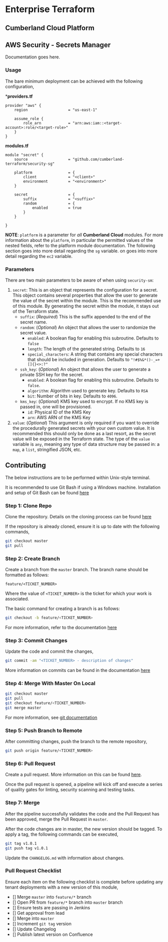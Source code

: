 # Enterprise Terraform 
## Cumberland Cloud Platform
## AWS Security - Secrets Manager

Documentation goes here.

### Usage

The bare minimum deployment can be achieved with the following configuration,

***providers.tf**

```hcl
provider "aws" {
    region                  = "us-east-1"

    assume_role {
        role_arn            = "arn:aws:iam::<target-account>:role/<target-role>"
    }
}
```
**modules.tf**

```
module "secret" {
	source 					= "github.com/cumberland-terraform/security-sg"
	
	platform				= {
		client          	= "<client>"
    	environment         = "<environment>"
	}

	secret 					= {
		suffix 				= "<suffix>"
		random 				= {
			enabled 		= true
		}
	}

}
```
**NOTE**: `platform` is a parameter for *all* **Cumberland Cloud** modules. For more information about the `platform`, in particular the permitted values of the nested fields, refer to the platform module documentation. The following section goes into more detail regarding the `sg` variable.
on goes into more detail regarding the `ec2` variable.

### Parameters

There are two main parameters to be aware of when using `security-sm`:

1. `secret`: This is an object that represents the configuration for a secret. This object contains several properties that allow the user to generate the value of the secret within the module. This is the recommended use of this module. By generating the secret within the module, it stays out of the Terraform state.
	- `suffix`: (*Required*) This is the suffix appended to the end of the secret name.
	- `random`: (*Optional*) An object that allows the user to randomize the secret value.
		- `enabled`: A boolean flag for enabling this subroutine. Defaults to `false`
		- `length`: The length of the generated string. Defaults to `16`
		- `special_characters`: A string that contains any special characters that should be included in generation. Defaults to `"!#$%&*()-_=+[]{}<>:?"`
	- `ssh_key`: (*Optional*) An object that allows the user to generate a private SSH key for the secret. 
		- `enabled`: A boolean flag for enabling this subroutine. Defaults to `false`.
		- `algorithm`: Algorithm used to generate key. Defaults to `RSA`
		- `bit`: Number of bits in key. Defaults to `4096`.
	- `kms_key`: (*Optional*) KMS key used to encrypt. If no KMS key is passed in, one will be provisioned. 
		- `id`:  Physical ID of the KMS Key
		- `arn`: AWS ARN of the KMS Key
2. `value`: (*Optional*) This argument is only required if you want to override the procedurally generated secrets with your own custom value. It is recommended this should only be done as a last resort, as the secret value will be exposed in the Terraform state. The type of the `value` variable is `any`, meaning any type of data structure may be passed in: a `map`, a `list`, stringified JSON, etc.

## Contributing

The below instructions are to be performed within Unix-style terminal. 

It is recommended to use Git Bash if using a Windows machine. Installation and setup of Git Bash can be found [here](https://git-scm.com/downloads/win)

### Step 1: Clone Repo

Clone the repository. Details on the cloning process can be found [here](https://support.atlassian.com/bitbucket-cloud/docs/clone-a-git-repository/)

If the repository is already cloned, ensure it is up to date with the following commands,

```bash
git checkout master
git pull
```

### Step 2: Create Branch

Create a branch from the `master` branch. The branch name should be formatted as follows:

	feature/<TICKET_NUMBER>

Where the value of `<TICKET_NUMBER>` is the ticket for which your work is associated. 

The basic command for creating a branch is as follows:

```bash
git checkout -b feature/<TICKET_NUMBER>
```

For more information, refer to the documentation [here](https://docs.gitlab.com/ee/tutorials/make_first_git_commit/#create-a-branch-and-make-changes)

### Step 3: Commit Changes

Update the code and commit the changes,

```bash
git commit -am "<TICKET_NUMBER> - description of changes"
```

More information on commits can be found in the documentation [here](https://docs.gitlab.com/ee/tutorials/make_first_git_commit/#commit-and-push-your-changes)

### Step 4: Merge With Master On Local


```bash
git checkout master
git pull
git checkout feature/<TICKET_NUMBER>
git merge master
```

For more information, see [git documentation](https://git-scm.com/book/en/v2/Git-Branching-Basic-Branching-and-Merging)


### Step 5: Push Branch to Remote

After committing changes, push the branch to the remote repository,

```bash
git push origin feature/<TICKET_NUMBER>
```

### Step 6: Pull Request

Create a pull request. More information on this can be found [here](https://www.atlassian.com/git/tutorials/making-a-pull-request).

Once the pull request is opened, a pipeline will kick off and execute a series of quality gates for linting, security scanning and testing tasks.

### Step 7: Merge

After the pipeline successfully validates the code and the Pull Request has been approved, merge the Pull Request in `master`.

After the code changes are in master, the new version should be tagged. To apply a tag, the following commands can be executed,

```bash
git tag v1.0.1
git push tag v1.0.1
```

Update the `CHANGELOG.md` with information about changes.

### Pull Request Checklist

Ensure each item on the following checklist is complete before updating any tenant deployments with a new version of this module,

- [] Merge `master` into `feature/*` branch
- [] Open PR from `feature/*` branch into `master` branch
- [] Ensure tests are passing in Jenkins
- [] Get approval from lead
- [] Merge into `master`
- [] Increment `git tag` version
- [] Update Changelog
- [] Publish latest version on Confluence